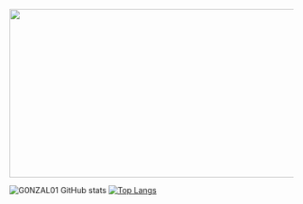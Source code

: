 <p align="center">
  <img width="1400" height="300" src=>
</p>
<p align="center"> 
  
  ![G0NZAL01 GitHub stats]( https://github-readme-stats.vercel.app/api?username=GONPRUEBA&count_private=true&&theme=tokyonight)
[![Top Langs](https://github-readme-stats.vercel.app/api/top-langs/?username=GONPRUEBA&layout=donut&theme=tokyonight)](https://github.com/GONPRUEBA/github-readme-stats)
</p> 
